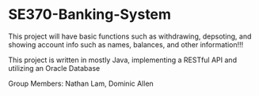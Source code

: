 # SE370-Banking-System
This project will have basic functions such as withdrawing, depsoting, and showing account info such as names, balances, and other information!!!

This project is written in mostly Java, implementing a RESTful API and utilizing an Oracle Database

Group Members:
Nathan Lam, Dominic Allen
